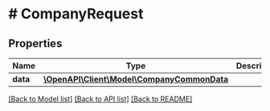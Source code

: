 # # CompanyRequest

## Properties

Name | Type | Description | Notes
------------ | ------------- | ------------- | -------------
**data** | [**\OpenAPI\Client\Model\CompanyCommonData**](CompanyCommonData.md) |  |

[[Back to Model list]](../../README.md#models) [[Back to API list]](../../README.md#endpoints) [[Back to README]](../../README.md)

